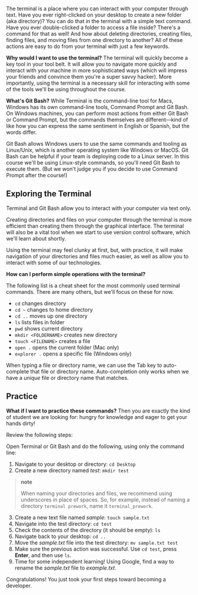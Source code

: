 <img style="display: none;" src="https://static.bc-edx.com/data/prework/m3/img/banner.jpg" alt="lesson banner" />

The terminal is a place where you can interact with your computer through text. Have you ever right-clicked on your desktop to create a new folder (aka directory)? You can do that in the terminal with a simple text command. Have you ever double-clicked a folder to access a file inside? There's a command for that as well! And how about deleting directories, creating files, finding files, and moving files from one directory to another? All of these actions are easy to do from your terminal with just a few keywords.

**Why would I want to use the terminal?** The terminal will quickly become a key tool in your tool belt. It will allow you to navigate more quickly and interact with your machine in more sophisticated ways (which will impress your friends and convince them you're a super savvy hacker). More importantly, using the terminal is a necessary skill for interacting with some of the tools we'll be using throughout the course.

**What's Git Bash?** While Terminal is the command-line tool for Macs, Windows has its own command-line tools, Command Prompt and Git Bash. On Windows machines, you can perform most actions from either Git Bash or Command Prompt, but the commands themselves are different—kind of like how you can express the same sentiment in English or Spanish, but the words differ.

Git Bash allows Windows users to use the same commands and tooling as Linux/Unix, which is another operating system like Windows or MacOS. Git Bash can be helpful if your team is deploying code to a Linux server. In this course we'll be using Linux-style commands, so you'll need Git Bash to execute them. (But we won't judge you if you decide to use Command Prompt after the course!)

## Exploring the Terminal

Terminal and Git Bash allow you to interact with your computer via text only.

Creating directories and files on your computer through the terminal is more efficient than creating them through the graphical interface. The terminal will also be a vital tool when we start to use version control software, which we'll learn about shortly.

Using the terminal may feel clunky at first, but, with practice, it will make navigation of your directories and files much easier, as well as allow you to interact with some of our technologies.

**How can I perform simple operations with the terminal?**

The following list is a cheat sheet for the most commonly used terminal commands. There are many others, but we'll focus on these for now.

*   `cd` changes directory
*   `cd ~` changes to home directory
*   `cd ..` moves up one directory
*   `ls` lists files in folder
*   `pwd` shows current directory
*   `mkdir <FOLDERNAME>` creates new directory
*   `touch <FILENAME>` creates a file
*   `open .` opens the current folder (Mac only)
*   `explorer .` opens a specific file (Windows only)

When typing a file or directory name, we can use the Tab key to auto-complete that file or directory name. Auto-completion only works when we have a *unique* file or directory name that matches.

## Practice

**What if I want to practice these commands?** Then you are exactly the kind of student we are looking for: hungry for knowledge and eager to get your hands dirty!

Review the following steps:

Open Terminal or Git Bash and do the following, using only the command line:

1.  Navigate to your desktop or directory: `cd Desktop`
2.  Create a new directory named *test*: `mkdir test`

> **note**
>
> When naming your directories and files, we recommend using underscores in place of spaces. So, for example, instead of naming a directory `terminal prework`, name it `terminal_prework`.

3.  Create a new text file named *sample*: `touch sample.txt`
4.  Navigate into the test directory: `cd test`
5.  Check the contents of the directory (it should be empty): `ls`
6.  Navigate back to your desktop: `cd ..`
7.  Move the *sample.txt* file into the test directory: `mv sample.txt test`
8.  Make sure the previous action was successful. Use `cd test`, press **Enter**, and then use `ls`.
9.  Time for some independent learning! Using Google, find a way to rename the *sample.txt* file to *example.txt*.

Congratulations! You just took your first steps toward becoming a developer.